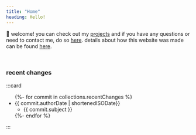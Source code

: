 ```yaml
---
title: "Home"
heading: Hello!
---
```


👋 welcome! you can check out my [projects](/projects) and if you have any questions or need to contact me, do so [here](/contact). details about how this website was made can be found [here](/about).

<br>

### recent changes
:::card
<ul>
{%- for commit in collections.recentChanges %}
        <li>{{ commit.authorDate | shortenedISODate}}
        <ul>
            <li>{{ commit.subject }}</li>
        </ul>
        </li>
{%- endfor %}
</ul>
:::